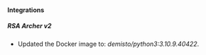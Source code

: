 #### Integrations
##### RSA Archer v2
- Updated the Docker image to: *demisto/python3:3.10.9.40422*.
